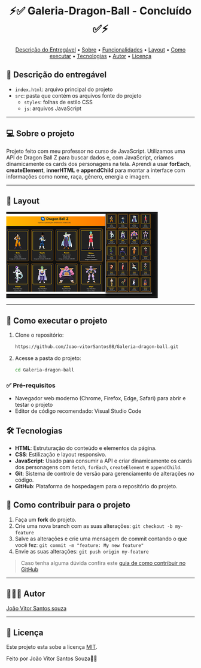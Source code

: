<h1 align="center"> 
	  ⚡✅ Galeria-Dragon-Ball - Concluído ✅⚡
</h1>

<!-- MODELO MENU DE NAVEGAÇÃO -->
<p align="center">
 <a href="#-Descrição-do-entregável">Descrição do Entregável</a> •
 <a href="#-sobre-o-projeto">Sobre</a> •
 <a href="#-funcionalidades">Funcionalidades</a> •
 <a href="#-layout">Layout</a> • 
 <a href="#-como-executar-o-projeto">Como executar</a> • 
 <a href="#-tecnologias">Tecnologias</a> • 
 <a href="#-autor">Autor</a> • 
 <a href="#user-content--licença">Licença</a>
</p>


## 📄 Descrição do entregável

- `index.html`: arquivo principal do projeto  
- `src`: pasta que contém os arquivos fonte do projeto  
  - `styles`: folhas de estilo CSS  
  - `js`: arquivos JavaScript  

---

## 💻 Sobre o projeto

Projeto feito com meu professor no curso de JavaScript. Utilizamos uma API de Dragon Ball Z para buscar dados e, com JavaScript, criamos dinamicamente os cards dos personagens na tela. Aprendi a usar **forEach**, **createElement**, **innerHTML** e **appendChild** para montar a interface com informações como nome, raça, gênero, energia e imagem.

---
## 🎨 Layout

<!-- AQUI VOCÊ PASSA O CAMINHO DA IMAGEM -->
![Mobile1](thumbnail-dragon-ball.png)

---

<!-- MODELO DE COMO EXECUTAR O PROJETO -->
## 🚀 Como executar o projeto

1. Clone o repositório:
   ```bash
   https://github.com/Joao-vitorSantos08/Galeria-dragon-ball.git
2. Acesse a pasta do projeto:
   
   ```bash
   cd Galeria-dragon-ball
   
<!------------------------------------------------------------------------ -->

 ### ✅ Pré-requisitos
  
 - Navegador web moderno (Chrome, Firefox, Edge, Safari) para abrir e testar o projeto  
 - Editor de código recomendado: Visual Studio Code

## 🛠 Tecnologias

- **HTML**: Estruturação do conteúdo e elementos da página.  
- **CSS**: Estilização e layout responsivo.  
- **JavaScript**: Usado para consumir a API e criar dinamicamente os cards dos personagens com `fetch`, `forEach`, `createElement` e `appendChild`. 
- **Git**: Sistema de controle de versão para gerenciamento de alterações no código.  
- **GitHub**: Plataforma de hospedagem para o repositório do projeto.


<!-- MODELO DE COMO CONTRIBUIR PARA O PROJETO -->
## 💪 Como contribuir para o projeto

1. Faça um **fork** do projeto.
2. Crie uma nova branch com as suas alterações: `git checkout -b my-feature`
3. Salve as alterações e crie uma mensagem de commit contando o que você fez: `git commit -m "feature: My new feature"`
4. Envie as suas alterações: `git push origin my-feature`
> Caso tenha alguma dúvida confira este [guia de como contribuir no GitHub](./CONTRIBUTING.md)

---

<!-- ---------------------------------------------------------------------- -->

<!-- MODELO DE AUTOR-->
## 👨🏽‍💻 Autor

<a href="https://www.linkedin.com/in/jo%C3%A3o-vitor-santos-souza-844306360/">
João Vitor Santos souza</a>
 <br />
 
---

<!-- ---------------------------------------------------------------------- -->

<!-- MODELO DE LICENÇA -->
## 📝 Licença

Este projeto esta sobe a licença [MIT](./LICENSE).

Feito por João Vitor Santos Souza👋🏽

